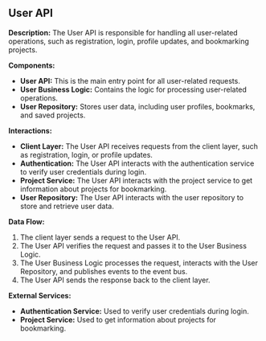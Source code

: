 ## User API

**Description:** The User API is responsible for handling all user-related operations, such as registration, login, profile updates, and bookmarking projects.

**Components:**

* **User API:** This is the main entry point for all user-related requests.
* **User Business Logic:** Contains the logic for processing user-related operations.
* **User Repository:** Stores user data, including user profiles, bookmarks, and saved projects.

**Interactions:**

* **Client Layer:** The User API receives requests from the client layer, such as registration, login, or profile updates.
* **Authentication:** The User API interacts with the authentication service to verify user credentials during login.
* **Project Service:** The User API interacts with the project service to get information about projects for bookmarking.
* **User Repository:** The User API interacts with the user repository to store and retrieve user data.

**Data Flow:**

1. The client layer sends a request to the User API.
2. The User API verifies the request and passes it to the User Business Logic.
3. The User Business Logic processes the request, interacts with the User Repository, and publishes events to the event bus.
4. The User API sends the response back to the client layer.

**External Services:**

* **Authentication Service:** Used to verify user credentials during login.
* **Project Service:** Used to get information about projects for bookmarking.
